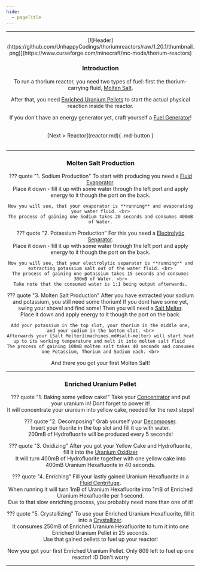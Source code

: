 ```yaml
---
hide:
  - pageTitle
---
```


<center>
<hr>
[![Header](https://github.com/UnhappyCodings/thoriumreactors/raw/1.20.1/thumbnail.png)](https://www.curseforge.com/minecraft/mc-mods/thorium-reactors)

### Introduction

To run a thorium reactor, you need two types of fuel:
first the thorium-carrying fluid, [Molten Salt](#molten-salt-production).

After that, you need [Enriched Uranium Pellets](#enriched-uranium) to start the actual physical reaction inside the reactor.

If you don't have an energy generator yet, craft yourself a [Fuel Generator](http://127.0.0.1:8000/machines/#fuel-generator)!

<br>
[Next > Reactor](reactor.md){ .md-button }
<br><br>
<hr>

### Molten Salt Production

??? quote "1. Sodium Production"
    To start with producing you need a [Fluid Evaporator](machines.md#fluid-evaporator). <br>
    Place it down - fill it up with some water through the left port and apply energy to it though the port on the back.

    Now you will see, that your evaporator is **running** and evaporating your water fluid. <br>
    The process of gaining one Sodium takes 20 seconds and consumes 400mB of Water.

??? quote "2. Potassium Production"
    For this you need a [Electrolytic Separator](machines.md#electrolytic-separator). <br>
    Place it down - fill it up with some water through the left port and apply energy to it though the port on the back.

    Now you will see, that your electrolytic separator is **running** and extracting potassium salt out of the water fluid. <br>
    The process of gaining one potassium takes 15 seconds and consumes 300mB of Water. <br>
    Take note that the consumed water is 1:1 being output afterwards.

??? quote "3. Molten Salt Production"
    After you have extracted your sodium and potassium, you still need some thorium! If you dont have some yet, swing your shovel and find some!
    Then you will need a [Salt Melter](machines.md#salt-melter). <br>
    Place it down and apply energy to it though the port on the back. 

    Add your potassium in the top slot, your thorium in the middle one, and your sodium in the bottom slot. <br>
    Afterwards your [Salt Melter](machines.md#salt-melter) will start heat up to its working temperature and melt it into molten salt fluid 
    The process of gaining 100mB molten salt takes 40 seconds and consumes one Potassium, Thorium and Sodium each. <br>

And there you got your first Molten Salt!

<hr>

### Enriched Uranium Pellet

??? quote "1. Baking some yellow cake!"
    Take your [Concentrator](machines.md#concentrator) and put your uranium in! Dont forget to power it! <br>
    It will concentrate your uranium into yellow cake, needed for the next steps!

??? quote "2. Decomposing"
    Grab yourself your [Decomposer](machines.md#decomposer). <br>
    Insert your fluorite in the top slot and fill it up with water. <br>
    200mB of Hydrofluorite will be produced every 5 seconds!

??? quote "3. Oxidizing"
    After you got your Yellow Cake and Hydrofluorite, fill it into the [Uranium Oxidizer](machines.md#uranium-oxidizer) <br>
    It will turn 400mB of Hydrofluorite together with one yellow cake into 400mB Uranium Hexafluorite in 40 seconds.

??? quote "4. Enriching"
    Fill your lastly gained Uranium Hexafluorite in a [Fluid Centrifuge](machines.md#fluid-centrifuge). <br>
    When running it will turn 1mB of Uranium Hexafluorite into 1mB of Enriched Uranium Hexafluorite per 1 second. <br>
    Due to that slow enriching process, you probably need more than one of it!

??? quote "5. Crystallizing"
    To use your Enriched Uranium Hexafluorite, fill it into a [Crystallizer](machines.md#crystallizer). <br>
    It consumes 250mB of Enriched Uranium Hexafluorite to turn it into one Enriched Uranium Pellet in 25 seconds. <br>
    Use that gained pellets to fuel up your reactor!

Now you got your first Enriched Uranium Pellet. Only 809 left to fuel up one reactor! :D
Don't worry

<hr>